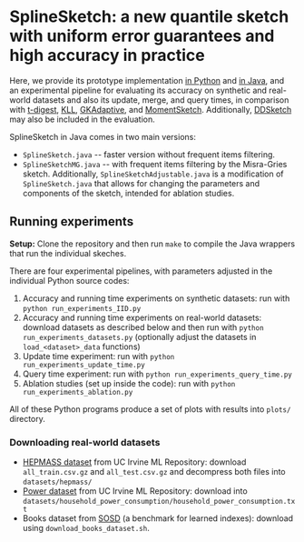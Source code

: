 # SplineSketch: a new quantile sketch with uniform error guarantees and high accuracy in practice

Here, we provide its prototype implementation [in Python](spline_sketch_uniform.py) and [in Java](SplineSketch.java), and an experimental pipeline for evaluating its accuracy on synthetic and real-world datasets and also its update, merge, and query times, in comparison with [t-digest](https://github.com/tdunning/t-digest), [KLL](https://datasketches.apache.org/docs/KLL/KLLSketch.html), [GKAdaptive](https://github.com/coolwanglu/quantile-alg), and [MomentSketch](https://github.com/stanford-futuredata/msketch).
Additionally, [DDSketch](https://github.com/DataDog/sketches-java) may also be included in the evaluation.

SplineSketch in Java comes in two main versions:
- `SplineSketch.java` -- faster version without frequent items filtering.
- `SplineSketchMG.java` -- with frequent items filtering by the Misra-Gries sketch.
Additionally, `SplineSketchAdjustable.java` is a modification of `SplineSketch.java` that allows for changing the parameters and components of the sketch, intended for ablation studies.

## Running experiments

**Setup:** Clone the repository and then run `make` to compile the Java wrappers that run the individual skeches.

There are four experimental pipelines, with parameters adjusted in the individual Python source codes:
1. Accuracy and running time experiments on synthetic datasets: run with `python run_experiments_IID.py`
2. Accuracy and running time experiments on real-world datasets: download datasets as described below and then run with `python run_experiments_datasets.py` (optionally adjust the datasets in `load_<dataset>_data` functions)
3. Update time experiment:  run with `python run_experiments_update_time.py`
4. Query time experiment:  run with `python run_experiments_query_time.py`
5. Ablation studies (set up inside the code):  run with `python run_experiments_ablation.py`

All of these Python programs produce a set of plots with results into `plots/` directory.

### Downloading real-world datasets

- [HEPMASS dataset](https://archive.ics.uci.edu/dataset/347/hepmass) from UC Irvine ML Repository: download `all_train.csv.gz` and `all_test.csv.gz` and decompress both files into `datasets/hepmass/`
- [Power dataset](https://archive.ics.uci.edu/dataset/235/individual+household+electric+power+consumption) from UC Irvine ML Repository: download into `datasets/household_power_consumption/household_power_consumption.txt`
- Books dataset from [SOSD](https://github.com/learnedsystems/SOSD) (a benchmark for learned indexes): download using `download_books_dataset.sh`.
